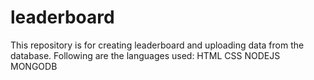 # leaderboard
This repository is for creating leaderboard and uploading data from the database. 
Following are the languages used: HTML CSS NODEJS MONGODB
